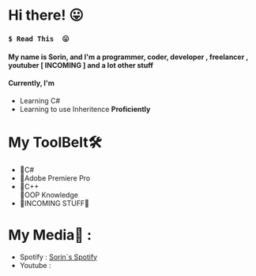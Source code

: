 <h1> Hi there! 😛 </h1>
<h3><code>$ Read This  😛</code></h3>
  <h4>My name is Sorin, and I'm a programmer, coder, developer , freelancer , youtuber <b> [ INCOMING ] </b> and a lot other stuff </h4>
  <h4>Currently, I'm</h4>
  <ul>
    <li>Learning C#</li>
    <li>Learning to use Inheritence <strong> Proficiently</strong></li>
  </ul>
<h1> My ToolBelt🛠️ </h1>
<div>
    <ul> 
      <li> 🛑C# </li>
      <li> 🛑Adobe Premiere Pro </li>
      <li> 🛑C++ </LI
      <li> 🛑OOP Knowledge </li>
  <li> 🛑INCOMING STUFF🛑 </li>
</div>

<h1> My Media🔮 : </h1>
  <div>
    <ul>
      <li> Spotify : <a href="https://open.spotify.com/user/sorin006730">Sorin`s Spotify</a> </li>
      <li> Youtube : <a href = "https://www.youtube.com/channel/UCP63Cs9W-La046KGMyi5jWw"> 
    </ul>
  </div>
